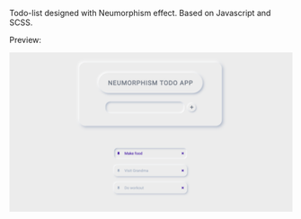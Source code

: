 Todo-list designed with Neumorphism effect. Based on Javascript and SCSS.

Preview:

![alt text](https://github.com/sbkjarmul/todo-app/blob/master/todoApp.png)
